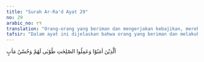```yaml
---
title: "Surah Ar-Ra'd Ayat 29"
no: 29
arabic_no: ٢٩
translation: "Orang-orang yang beriman dan mengerjakan kebajikan, mereka mendapat kebahagiaan dan tempat kembali yang baik."
tafsir: "Dalam ayat ini dijelaskan bahwa orang yang beriman dan melakukan amal saleh, niscaya akan memperoleh kebahagiaan dan tempat kembali yang baik di sisi Allah pada hari kemudian."
---
```

اَلَّذِيْنَ اٰمَنُوْا وَعَمِلُوا الصّٰلِحٰتِ طُوْبٰى لَهُمْ وَحُسْنُ مَاٰبٍ 